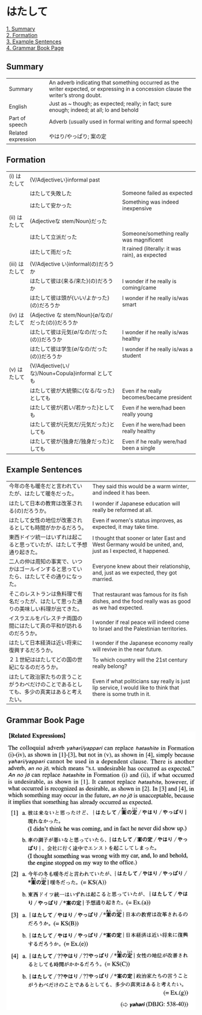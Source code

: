 # はたして

[1. Summary](#summary)<br>
[2. Formation](#formation)<br>
[3. Example Sentences](#example-sentences)<br>
[4. Grammar Book Page](#grammar-book-page)<br>


## Summary

<table><tr>   <td>Summary</td>   <td>An adverb indicating that something occurred as the writer expected, or expressing in a concession clause the writer’s strong doubt.</td></tr><tr>   <td>English</td>   <td>Just as ~ though; as expected; really; in fact; sure enough; indeed; at all; lo and behold</td></tr><tr>   <td>Part of speech</td>   <td>Adverb (usually used in formal writing and formal speech)</td></tr><tr>   <td>Related expression</td>   <td>やはり/やっぱり; 案の定</td></tr></table>

## Formation

<table class="table"><tbody><tr class="tr head"><td class="td"><span class="numbers">(i)</span> <span class="concept">はたして</span></td><td class="td"><span class="concept"></span><span>{V/Adjectiveい}informal past</span></td><td class="td"></td></tr><tr class="tr"><td class="td"></td><td class="td"><span class="concept">はたして</span><span>失敗した</span></td><td class="td"><span>Someone failed as expected</span></td></tr><tr class="tr"><td class="td"></td><td class="td"><span class="concept">はたして</span><span>安かった</span></td><td class="td"><span>Something was indeed inexpensive</span></td></tr><tr class="tr head"><td class="td"><span class="numbers">(ii)</span> <span class="concept">はたして</span></td><td class="td"><span class="concept"></span><span>{Adjectiveな stem/Noun}だった</span></td><td class="td"></td></tr><tr class="tr"><td class="td"></td><td class="td"><span class="concept">はたして</span><span>立派だった</span></td><td class="td"><span>Someone/something really was magnificent</span></td></tr><tr class="tr"><td class="td"></td><td class="td"><span class="concept">はたして</span><span>雨だった</span></td><td class="td"><span>It rained (literally: it was rain), as expected</span></td></tr><tr class="tr head"><td class="td"><span class="numbers">(iii)</span> <span class="concept">はたして</span></td><td class="td"><span class="concept"></span><span>{V/Adjective い}informal(の)だろうか</span></td><td class="td"></td></tr><tr class="tr"><td class="td"></td><td class="td"><span class="concept">はたして</span><span>彼は{来る/来た}(の)だろうか</span></td><td class="td"><span>I wonder if he really is coming/came</span></td></tr><tr class="tr"><td class="td"></td><td class="td"><span class="concept">はたして</span><span>彼は頭が{いい/よかった}(の)だろうか</span></td><td class="td"><span>I wonder if he really is/was smart</span></td></tr><tr class="tr head"><td class="td"><span class="numbers">(iv)</span> <span class="concept">はたして</span></td><td class="td"><span class="concept"></span><span>{Adjective な stem/Noun}{∅/なの/だった(の)}だろうか</span></td><td class="td"></td></tr><tr class="tr"><td class="td"></td><td class="td"><span class="concept">はたして</span><span>彼は元気{∅/なの/だった(の)}だろうか</span></td><td class="td"><span>I wonder if he really is/was healthy</span></td></tr><tr class="tr"><td class="td"></td><td class="td"><span class="concept">はたして</span><span>彼は学生{∅/なの/だった(の)}だろうか</span></td><td class="td"><span>I wonder if he really is/was a student</span></td></tr><tr class="tr head"><td class="td"><span class="numbers">(v)</span> <span class="concept">はたして</span></td><td class="td"><span class="concept"></span><span>{V/Adjective(い/な)/Noun+Copula}informal としても</span></td><td class="td"></td></tr><tr class="tr"><td class="td"></td><td class="td"><span class="concept">はたして</span><span>彼が大統領に{なる/なった}としても</span></td><td class="td"><span>Even if he really becomes/became president</span></td></tr><tr class="tr"><td class="td"></td><td class="td"><span class="concept">はたして</span><span>彼が{若い/若かった}としても</span></td><td class="td"><span>Even if he were/had been really young</span></td></tr><tr class="tr"><td class="td"></td><td class="td"><span class="concept">はたして</span><span>彼が{元気だ/元気だった}としても</span></td><td class="td"><span>Even if he were/had been really healthy</span></td></tr><tr class="tr"><td class="td"></td><td class="td"><span class="concept">はたして</span><span>彼が{独身だ/独身だった}としても</span></td><td class="td"><span>Even if he really were/had been a single</span></td></tr></tbody></table>

## Example Sentences

<table><tr>   <td>今年の冬も暖冬だと言われていたが、はたして暖冬だった。</td>   <td>They said this would be a warm winter, and indeed it has been.</td></tr><tr>   <td>はたして日本の教育は改革される(の)だろうか。</td>   <td>I wonder if Japanese education will really be reformed at all.</td></tr><tr>   <td>はたして女性の地位が改憲されるとしても時間がかかるだろう。</td>   <td>Even if women's status improves, as expected, it may take time.</td></tr><tr>   <td>東西ドイツ統一はいずれは起こると思っていたが、はたして予想通り起きた。</td>   <td>I thought that sooner or later East and West Germany would be united, and, just as I expected, it happened.</td></tr><tr>   <td>二人の仲は周知の事実で、いつかはゴールインすると思っていたら、はたしてその通りになった。</td>   <td>Everyone knew about their relationship, and, just as we expected, they got married.</td></tr><tr>   <td>そこのレストランは魚料理で有名だったが、はたして思った通りの美味しい料理が出てきた。</td>   <td>That restaurant was famous for its ﬁsh dishes, and the food really was as good as we had expected.</td></tr><tr>   <td>イスラエルをパレスチナ両国の間にはたして真の平和が訪れるのだろうか。</td>   <td>I wonder if real peace will indeed come to Israel and the Palestinian territories.</td></tr><tr>   <td>はたして日本経済は近い将来に復興するだろうか。</td>   <td>I wonder if the Japanese economy really will revive in the near future.</td></tr><tr>   <td>２１世紀ははたしてどの国の世紀になるのだろうか。</td>   <td>To which country will the 21st century really belong?</td></tr><tr>   <td>はたして政治家たちの言うことがうわべだけのことであるとしても、多少の真実はあると考えたい。</td>   <td>Even if what politicians say really is just lip service, I would like to think that there is some truth in it.</td></tr></table>

## Grammar Book Page

![](../img/Advancedはたして.png)

